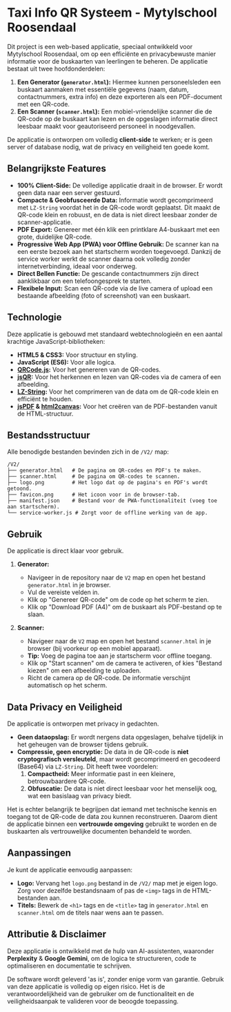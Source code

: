 # Taxi Info QR Systeem - Mytylschool Roosendaal

Dit project is een web-based applicatie, speciaal ontwikkeld voor Mytylschool Roosendaal, om op een efficiënte en privacybewuste manier informatie voor de buskaarten van leerlingen te beheren. De applicatie bestaat uit twee hoofdonderdelen:

1.  **Een Generator (`generator.html`):** Hiermee kunnen personeelsleden een buskaart aanmaken met essentiële gegevens (naam, datum, contactnummers, extra info) en deze exporteren als een PDF-document met een QR-code.
2.  **Een Scanner (`scanner.html`):** Een mobiel-vriendelijke scanner die de QR-code op de buskaart kan lezen en de opgeslagen informatie direct leesbaar maakt voor geautoriseerd personeel in noodgevallen.

De applicatie is ontworpen om volledig **client-side** te werken; er is geen server of database nodig, wat de privacy en veiligheid ten goede komt.

## Belangrijkste Features

-   **100% Client-Side:** De volledige applicatie draait in de browser. Er wordt geen data naar een server gestuurd.
-   **Compacte & Geobfusceerde Data:** Informatie wordt gecomprimeerd met `LZ-String` voordat het in de QR-code wordt geplaatst. Dit maakt de QR-code klein en robuust, en de data is niet direct leesbaar zonder de scanner-applicatie.
-   **PDF Export:** Genereer met één klik een printklare A4-buskaart met een grote, duidelijke QR-code.
-   **Progressive Web App (PWA) voor Offline Gebruik:** De scanner kan na een eerste bezoek aan het startscherm worden toegevoegd. Dankzij de service worker werkt de scanner daarna ook volledig zonder internetverbinding, ideaal voor onderweg.
-   **Direct Bellen Functie:** De gescande contactnummers zijn direct aanklikbaar om een telefoongesprek te starten.
-   **Flexibele Input:** Scan een QR-code via de live camera of upload een bestaande afbeelding (foto of screenshot) van een buskaart.

## Technologie

Deze applicatie is gebouwd met standaard webtechnologieën en een aantal krachtige JavaScript-bibliotheken:

-   **HTML5 & CSS3:** Voor structuur en styling.
-   **JavaScript (ES6):** Voor alle logica.
-   **[QRCode.js](https://github.com/soldair/node-qrcode):** Voor het genereren van de QR-codes.
-   **[jsQR](https://github.com/cozmo/jsQR):** Voor het herkennen en lezen van QR-codes via de camera of een afbeelding.
-   **[LZ-String](https://github.com/pieroxy/lz-string):** Voor het comprimeren van de data om de QR-code klein en efficiënt te houden.
-   **[jsPDF](https://github.com/parallax/jsPDF) & [html2canvas](https://html2canvas.hertzen.com/):** Voor het creëren van de PDF-bestanden vanuit de HTML-structuur.

## Bestandsstructuur

Alle benodigde bestanden bevinden zich in de `/V2/` map:

```
/V2/
├── generator.html   # De pagina om QR-codes en PDF's te maken.
├── scanner.html     # De pagina om QR-codes te scannen.
├── logo.png         # Het logo dat op de pagina's en PDF's wordt getoond.
├── favicon.png      # Het icoon voor in de browser-tab.
├── manifest.json    # Bestand voor de PWA-functionaliteit (voeg toe aan startscherm).
└── service-worker.js # Zorgt voor de offline werking van de app.
```

## Gebruik

De applicatie is direct klaar voor gebruik.

1.  **Generator:**
    -   Navigeer in de repository naar de `V2` map en open het bestand `generator.html` in je browser.
    -   Vul de vereiste velden in.
    -   Klik op "Genereer QR-code" om de code op het scherm te zien.
    -   Klik op "Download PDF (A4)" om de buskaart als PDF-bestand op te slaan.

2.  **Scanner:**
    -   Navigeer naar de `V2` map en open het bestand `scanner.html` in je browser (bij voorkeur op een mobiel apparaat).
    -   **Tip:** Voeg de pagina toe aan je startscherm voor offline toegang.
    -   Klik op "Start scannen" om de camera te activeren, of kies "Bestand kiezen" om een afbeelding te uploaden.
    -   Richt de camera op de QR-code. De informatie verschijnt automatisch op het scherm.

## Data Privacy en Veiligheid

De applicatie is ontworpen met privacy in gedachten.

-   **Geen dataopslag:** Er wordt nergens data opgeslagen, behalve tijdelijk in het geheugen van de browser tijdens gebruik.
-   **Compressie, geen encryptie:** De data in de QR-code is **niet cryptografisch versleuteld**, maar wordt gecomprimeerd en gecodeerd (Base64) via `LZ-String`. Dit heeft twee voordelen:
    1.  **Compactheid:** Meer informatie past in een kleinere, betrouwbaardere QR-code.
    2.  **Obfuscatie:** De data is niet direct leesbaar voor het menselijk oog, wat een basislaag van privacy biedt.

Het is echter belangrijk te begrijpen dat iemand met technische kennis en toegang tot de QR-code de data zou kunnen reconstrueren. Daarom dient de applicatie binnen een **vertrouwde omgeving** gebruikt te worden en de buskaarten als vertrouwelijke documenten behandeld te worden.

## Aanpassingen

Je kunt de applicatie eenvoudig aanpassen:

-   **Logo:** Vervang het `logo.png` bestand in de `/V2/` map met je eigen logo. Zorg voor dezelfde bestandsnaam of pas de `<img>` tags in de HTML-bestanden aan.
-   **Titels:** Bewerk de `<h1>` tags en de `<title>` tag in `generator.html` en `scanner.html` om de titels naar wens aan te passen.

## Attributie & Disclaimer

Deze applicatie is ontwikkeld met de hulp van AI-assistenten, waaronder **Perplexity** & **Google Gemini**, om de logica te structureren, code te optimaliseren en documentatie te schrijven.

De software wordt geleverd 'as is', zonder enige vorm van garantie. Gebruik van deze applicatie is volledig op eigen risico. Het is de verantwoordelijkheid van de gebruiker om de functionaliteit en de veiligheidsaanpak te valideren voor de beoogde toepassing.
